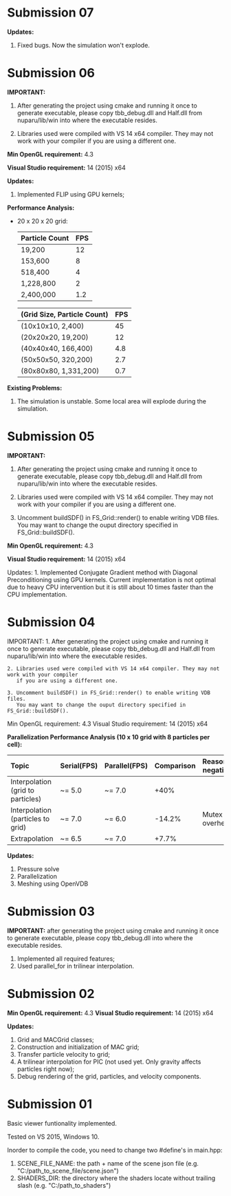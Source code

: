 # Submission 07

**Updates:**
  1. Fixed bugs. Now the simulation won't explode.


# Submission 06

**IMPORTANT:**
  1. After generating the project using cmake and running it once to generate executable,
     please copy tbb_debug.dll and Half.dll from nuparu/lib/win into where the executable resides.
	   
  2. Libraries used were compiled with VS 14 x64 compiler. They may not work with your compiler if you are using a different one.
	   
	   
**Min OpenGL requirement:** 4.3

**Visual Studio requirement:** 14 (2015) x64


**Updates:**
  1. Implemented FLIP using GPU kernels;
	
**Performance Analysis:**

* 20 x 20 x 20 grid:

  | Particle Count | FPS           |
  | -------------- | ------------- |
  | 19,200         | 12            |
  | 153,600        | 8             |
  | 518,400        | 4             |
  | 1,228,800      | 2             |
  | 2,400,000      | 1.2           |

  | (Grid Size, Particle Count)  | FPS |
  | ---                          | --- |
  | (10x10x10, 2,400)            | 45  |
  | (20x20x20, 19,200)           | 12  |
  | (40x40x40, 166,400)          | 4.8 |
  | (50x50x50, 320,200)          | 2.7 |
  | (80x80x80, 1,331,200)        | 0.7 |


**Existing Problems:**
  1. The simulation is unstable. Some local area will explode during the simulation.

	   
# Submission 05

**IMPORTANT:**
  1. After generating the project using cmake and running it once to generate executable,
     please copy tbb_debug.dll and Half.dll from nuparu/lib/win into where the executable resides.
	   
  2. Libraries used were compiled with VS 14 x64 compiler. They may not work with your compiler
     if you are using a different one.
	   
  3. Uncomment buildSDF() in FS_Grid::render() to enable writing VDB files.
     You may want to change the ouput directory specified in FS_Grid::buildSDF().
	   
**Min OpenGL requirement:** 4.3

**Visual Studio requirement:** 14 (2015) x64

Updates:
	1. Implemented Conjugate Gradient method with Diagonal Preconditioning using GPU kernels.
	   Current implementation is not optimal due to heavy CPU intervention but it is still
	   about 10 times faster than the CPU implementation.
	   

# Submission 04

IMPORTANT:
    1. After generating the project using cmake and running it once to generate executable,
       please copy tbb_debug.dll and Half.dll from nuparu/lib/win into where the executable resides.
	   
    2. Libraries used were compiled with VS 14 x64 compiler. They may not work with your compiler
	   if you are using a different one.
	   
	3. Uncomment buildSDF() in FS_Grid::render() to enable writing VDB files.
	   You may want to change the ouput directory specified in FS_Grid::buildSDF().
	   
Min OpenGL requirement: 4.3
Visual Studio requirement: 14 (2015) x64

**Parallelization Performance Analysis (10 x 10 grid with 8 particles per cell):**

| Topic                                 | Serial(FPS)     | Parallel(FPS)     | Comparison     | Reason(if negative) |
| :---                                   | ---             | ---               | ---            | ---                 |
| Interpolation (grid to particles)     | ~= 5.0          | ~= 7.0            | +40%           |                     |
| Interpolation (particles to grid)     | ~= 7.0          | ~= 6.0            | -14.2%         | Mutex overhead      |
| Extrapolation                         | ~= 6.5          | ~= 7.0            | +7.7%          |                     |

**Updates:**
  1. Pressure solve
  2. Parallelization
  3. Meshing using OpenVDB
	
	
# Submission 03

**IMPORTANT:** after generating the project using cmake and running it once to generate executable,
please copy tbb_debug.dll into where the executable resides.

  1. Implemented all required features;
  2. Used parallel_for in trilinear interpolation.


# Submission 02

**Min OpenGL requirement:** 4.3
**Visual Studio requirement:** 14 (2015) x64

**Updates:**

  1. Grid and MACGrid classes;
  2. Construction and initialization of MAC grid;
  3. Transfer particle velocity to grid;
  4. A trilinear interpolation for PIC (not used yet. Only gravity affects particles right now);
  5. Debug rendering of the grid, particles, and velocity components.


# Submission 01

Basic viewer funtionality implemented.

Tested on VS 2015, Windows 10.

Inorder to compile the code, you need to change two #define's in main.hpp:

  1. SCENE_FILE_NAME: the path + name of the scene json file (e.g. "C:/path_to_scene_file/scene.json")
  2. SHADERS_DIR: the directory where the shaders locate without trailing slash (e.g. "C:/path_to_shaders")
